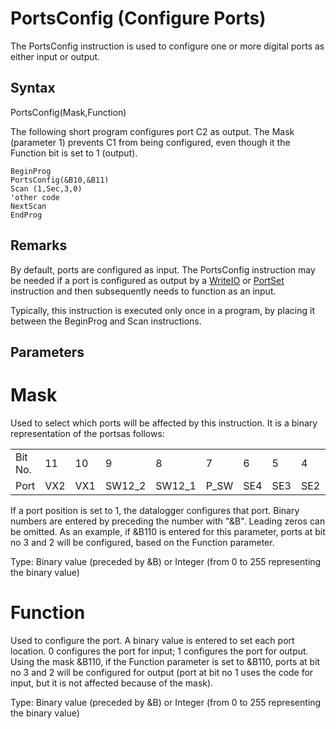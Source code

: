 # PortsConfig (Configure Ports)

The PortsConfig instruction is used to configure one or more digital ports as either input or output.

## Syntax

PortsConfig(Mask,Function)

The following short program configures port C2 as output. The Mask (parameter 1) prevents C1 from being configured, even though it the Function bit is set to 1 (output).

```
BeginProg
PortsConfig(&B10,&B11)
Scan (1,Sec,3,0)
'other code
NextScan
EndProg
```

## Remarks

By default, ports are configured as input. The PortsConfig instruction may be needed if a port is configured as output by a [WriteIO](writeio.md) or [PortSet](portset.md) instruction and then subsequently needs to function as an input.

Typically, this instruction is executed only once in a program, by placing it between the BeginProg and Scan instructions.

## Parameters

# Mask

Used to select which ports will be affected by this instruction. It is a binary representation of the portsas follows:

|         |     |     |        |        |      |     |     |     |     |     |     |
| ------- | --- | --- | ------ | ------ | ---- | --- | --- | --- | --- | --- | --- |
| Bit No. | 11  | 10  | 9      | 8      | 7    | 6   | 5   | 4   | 3   | 2   | 1   |
| Port    | VX2 | VX1 | SW12_2 | SW12_1 | P_SW | SE4 | SE3 | SE2 | SE1 | C2  | C1  |

If a port position is set to 1, the datalogger configures that port. Binary numbers are entered by preceding the number with "&B". Leading zeros can be omitted. As an example, if &B110 is entered for this parameter, ports at bit no 3 and 2 will be configured, based on the Function parameter.

Type: Binary value (preceded by &B) or Integer (from 0 to 255 representing the binary value)

# Function

Used to configure the port. A binary value is entered to set each port location. 0 configures the port for input; 1 configures the port for output. Using the mask &B110, if the Function parameter is set to &B110, ports at bit no 3 and 2 will be configured for output (port at bit no 1 uses the code for input, but it is not affected because of the mask).

Type: Binary value (preceded by &B) or Integer (from 0 to 255 representing the binary value)
